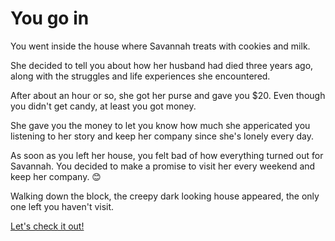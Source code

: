 # You go in
You went inside the house where Savannah treats with cookies and milk.

She decided to tell you about how her husband had died three years ago, along with the struggles and life experiences she encountered.

After about an hour or so, she got her purse and gave you $20. Even though you didn't get candy, at least you got money.

She gave you the money to let you know how much she appericated you listening to her story and keep her company since she's lonely every day.

As soon as you left her house, you felt bad of how everything turned out for Savannah. You decided to make a promise to visit her every weekend
and keep her company. 😊

Walking down the block, the creepy dark looking house appeared, the only one left you haven't visit.  

[Let's check it out!](../haunted/haunted.md)